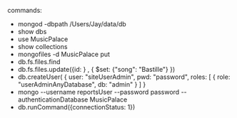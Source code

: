 commands:
- mongod -dbpath /Users/Jay/data/db
- show dbs
- use MusicPalace
- show collections
- mongofiles -d MusicPalace put <file path>
- db.fs.files.find
- db.fs.files.update({id: } , { $set: {"song": "Bastille"} })
- db.createUser(
  {
    user: "siteUserAdmin",
    pwd: "password",
    roles: [ { role: "userAdminAnyDatabase", db: "admin" } ]
  }
- mongo --username reportsUser --password password --authenticationDatabase MusicPalace
- db.runCommand({connectionStatus: 1})
